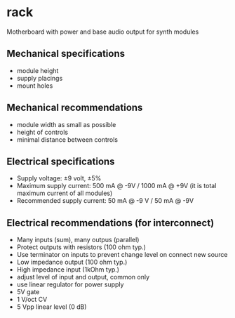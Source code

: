 # rack
Motherboard with power and base audio output for synth modules

## Mechanical specifications

* module height
* supply placings
* mount holes

## Mechanical recommendations

* module width as small as possible
* height of controls
* minimal distance between controls

## Electrical specifications

* Supply voltage: ±9 volt, ±5%
* Maximum supply current: 500 mA @ -9V / 1000 mA @ +9V (it is total maximum current of all modules)
* Recommended supply current: 50 mA @ -9 V / 50 mA @ -9V

## Electrical recommendations (for interconnect)

* Many inputs (sum), many outpus (parallel)
* Protect outputs with resistors (100 ohm typ.)
* Use terminator on inputs to prevent change level on connect new source
* Low impedance output (100 ohm typ.)
* High impedance input (1kOhm typ.)
* adjust level of input and output, common only
* use linear regulator for power supply
* 5V gate
* 1 V/oct CV
* 5 Vpp linear level (0 dB)
